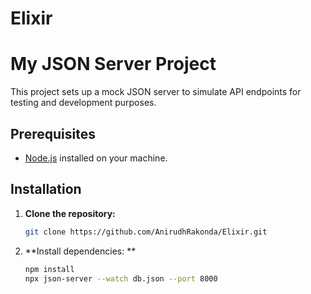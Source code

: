 # Elixir

# My JSON Server Project

This project sets up a mock JSON server to simulate API endpoints for testing and development purposes.

## Prerequisites

- [Node.js](https://nodejs.org/) installed on your machine.

## Installation

1. **Clone the repository:**
   ```bash
   git clone https://github.com/AnirudhRakonda/Elixir.git
2. **Install dependencies: **
   ```bash
   npm install
   npx json-server --watch db.json --port 8000

